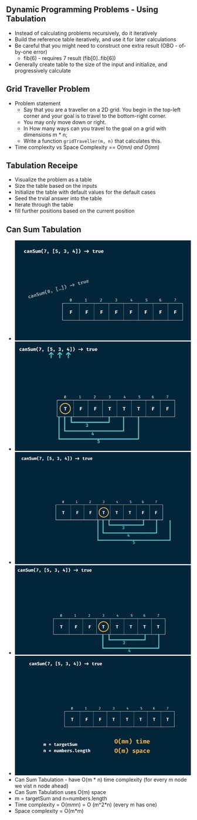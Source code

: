 ## Dynamic Programming Problems - Using Tabulation

* Instead of calculating problems recursively, do it iteratively
* Build the reference table iteratively, and use it for later calculations
* Be careful that you might need to construct one extra result (OBO - of-by-one error)
  * fib(6) - requires 7 result (fib[0]..fib[6])
* Generally create table to the size of the input and initialize, and progressively calculate

## Grid Traveller Problem

* Problem statement
  * Say that you are a traveller on a 2D grid. You begin in the top-left corner and your goal is to travel to the bottom-right corner.
  * You may only move down or right.
  * In How many ways can you travel to the goal on a grid with dimensions m * n;
  * Write a function `gridTraveller(m, n)` that calculates this.
* Time complexity vs Space Complexity == O(m*n) and O(m*n)

## Tabulation Receipe

* Visualize the problem as a table
* Size the table based on the inputs
* Initialize the table with default values for the default cases
* Seed the trvial answer into the table
* Iterate through the table
* fill further positions based on the current position

## Can Sum Tabulation

 * ![canSum-tab-basecase](img/canSum-tab-basecase.JPG)
 * ![canSum-tab-step-1](img/canSum-tab-step2.JPG)
 * ![canSum-tab-step-2](img/canSum-tab-step3.JPG)
 * ![canSum-tab-step-3](img/canSum-tab-step4.JPG)
 * ![canSum-tab-complexity-3](img/canSum-tab-complexity.JPG)
 * Can Sum Tabulation - have O(m * n) time complexity (for every m node we vist n node ahead)
 * Can Sum Tabulation uses O(m) space
 * m = targetSum and n=numbers.length
 * Time complexity = O(m*m*n) = O (m^2*n) (every m has one)
 * Space complexity = O(m*m)


